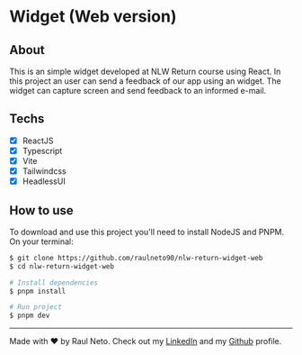 # Widget (Web version)

## About

This is an simple widget developed at NLW Return course using React.
In this project an user can send a feedback of our app using an widget. The widget can
capture screen and send feedback to an informed e-mail.

## Techs

- [X] ReactJS
- [X] Typescript
- [X] Vite
- [X] Tailwindcss
- [X] HeadlessUI

## How to use

To download and use this project you'll need to install NodeJS and PNPM.
On your terminal:

```zsh
$ git clone https://github.com/raulneto90/nlw-return-widget-web
$ cd nlw-return-widget-web

# Install dependencies
$ pnpm install

# Run project
$ pnpm dev
```

---
Made with :heart: by Raul Neto. Check out my [LinkedIn](https://www.linkedin.com/in/raul-neto-90/) and my [Github](https://github.com/raulneto90) profile.